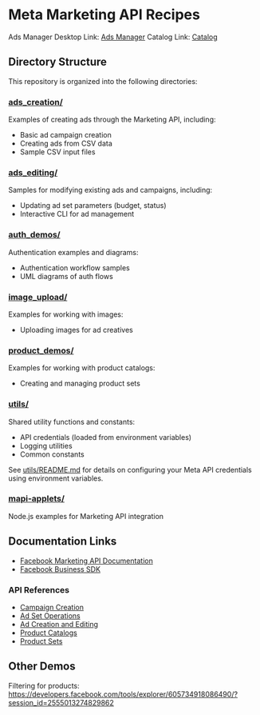# Meta Marketing API Recipes

Ads Manager Desktop Link: [Ads Manager](https://adsmanager.prod.facebook.com/adsmanager/manage/campaigns?act=1134228914467584&business_id=167393889361823&nav_entry_point=cm_redirect&nav_source=intern#)
Catalog Link: [Catalog](https://business.facebook.com/commerce/catalogs/1356167525542442/products?business_id=167393889361823)

## Directory Structure

This repository is organized into the following directories:

### [ads_creation/](./ads_creation/)
Examples of creating ads through the Marketing API, including:
- Basic ad campaign creation
- Creating ads from CSV data
- Sample CSV input files

### [ads_editing/](./ads_editing/)
Samples for modifying existing ads and campaigns, including:
- Updating ad set parameters (budget, status)
- Interactive CLI for ad management

### [auth_demos/](./auth_demos/)
Authentication examples and diagrams:
- Authentication workflow samples
- UML diagrams of auth flows

### [image_upload/](./image_upload/)
Examples for working with images:
- Uploading images for ad creatives

### [product_demos/](./product_demos/)
Examples for working with product catalogs:
- Creating and managing product sets

### [utils/](./utils/)
Shared utility functions and constants:
- API credentials (loaded from environment variables)
- Logging utilities
- Common constants

See [utils/README.md](./utils/README.md) for details on configuring your Meta API credentials using environment variables.

### [mapi-applets/](./mapi-applets/)
Node.js examples for Marketing API integration

## Documentation Links

- [Facebook Marketing API Documentation](https://developers.facebook.com/docs/marketing-apis/)
- [Facebook Business SDK](https://developers.facebook.com/docs/business-sdk/)

### API References
- [Campaign Creation](https://developers.facebook.com/docs/marketing-api/reference/ad-account/campaigns/)
- [Ad Set Operations](https://developers.facebook.com/docs/marketing-api/reference/ad-account/adsets/)
- [Ad Creation and Editing](https://developers.facebook.com/docs/marketing-api/reference/ad-account/ads/)
- [Product Catalogs](https://developers.facebook.com/docs/marketing-api/catalog-management/)
- [Product Sets](https://developers.facebook.com/docs/marketing-api/reference/product-set/)

## Other Demos
Filtering for products: https://developers.facebook.com/tools/explorer/605734918086490/?session_id=2555013274829862
